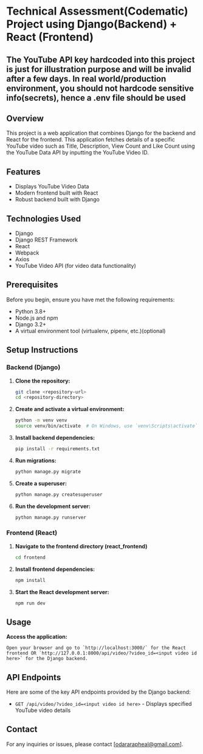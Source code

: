 # Technical Assessment(Codematic) Project using Django(Backend) + React (Frontend)

## The YouTube API key hardcoded into this project is just for illustration purpose and will be invalid after a few days. In real world/production environment, you should not hardcode sensitive info(secrets), hence a .env file should be used

## Overview

This project is a web application that combines Django for the backend and React for the frontend.
This application fetches details of a specific YouTube video such as Title, Description, View Count and Like Count using the YouTube Data API by inputting the YouTube Video ID.

## Features

- Displays YouTube Video Data
- Modern frontend built with React
- Robust backend built with Django

## Technologies Used

- Django
- Django REST Framework
- React
- Webpack
- Axios
- YouTube Video API (for video data functionality)

## Prerequisites

Before you begin, ensure you have met the following requirements:

- Python 3.8+
- Node.js and npm
- Django 3.2+
- A virtual environment tool (virtualenv, pipenv, etc.)(optional)

## Setup Instructions

### Backend (Django)

1. **Clone the repository:**

    ```bash
    git clone <repository-url>
    cd <repository-directory>
    ```

2. **Create and activate a virtual environment:**

    ```bash
    python -m venv venv
    source venv/bin/activate  # On Windows, use `venv\Scripts\activate`
    ```

3. **Install backend dependencies:**

    ```bash
    pip install -r requirements.txt
    ```

4. **Run migrations:**

    ```bash
    python manage.py migrate
    ```

5. **Create a superuser:**

    ```bash
    python manage.py createsuperuser
    ```

6. **Run the development server:**

    ```bash
    python manage.py runserver
    ```

### Frontend (React)

1. **Navigate to the frontend directory (react_frontend)**

    ```bash
    cd frontend
    ```

2. **Install frontend dependencies:**

    ```bash
    npm install
    ```

3. **Start the React development server:**

    ```bash
    npm run dev
    ```

## Usage

 **Access the application:**

    Open your browser and go to `http://localhost:3000/` for the React frontend OR `http://127.0.0.1:8000/api/video/?video_id=<input video id here>` for the Django backend.
   
    

## API Endpoints

Here are some of the key API endpoints provided by the Django backend:

- `GET /api/video/?video_id=<input video id here>` - Displays specified YouTube video details



## Contact

For any inquiries or issues, please contact [odararapheal@gmail.com].

